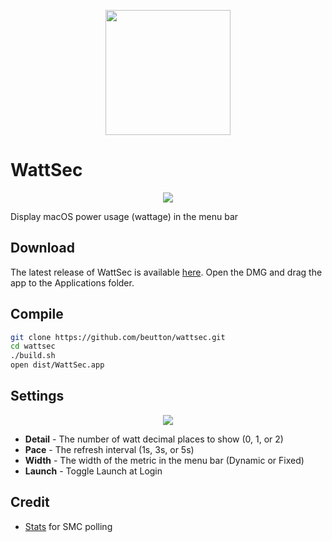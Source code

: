 <p align="center">
<img src="https://github.com/user-attachments/assets/ed040304-5689-4323-b9c0-c9355b9c4365" width="200"/>
</p>

# WattSec

<p align="center">
<img src="https://github.com/user-attachments/assets/1d444659-dbe0-48d1-9368-a79d10ccf8c5"/>
</p>

Display macOS power usage (wattage) in the menu bar

## Download

The latest release of WattSec is available [here](https://github.com/beutton/wattsec/releases/latest). Open the DMG and drag the app to the Applications folder.

## Compile

```bash
git clone https://github.com/beutton/wattsec.git
cd wattsec
./build.sh
open dist/WattSec.app
```

## Settings

<p align="center">
<img src="https://github.com/user-attachments/assets/9d213036-225c-4369-9b18-1cb6b94956e1"/>
</p>

- **Detail** - The number of watt decimal places to show (0, 1, or 2)
- **Pace** - The refresh interval (1s, 3s, or 5s)
- **Width** - The width of the metric in the menu bar (Dynamic or Fixed)
- **Launch** - Toggle Launch at Login

## Credit

- [Stats](https://github.com/exelban/stats) for SMC polling
